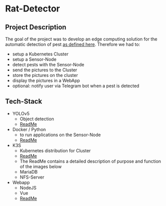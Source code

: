 # Rat-Detector

## Project Description 
The goal of the project was to develop an edge computing solution for the automatic detection of pest [as defined here](https://www.christianbaun.de/CGC2223/index.html). Therefore we had to:
* setup a Kubernetes Cluster
* setup a Sensor-Node
* detect pests with the Sensor-Node
* send the pictures to the Cluster
* store the pictures on the cluster 
* display the pictures in a WebApp
* optional: notify user via Telegram bot when a pest is detected

## Tech-Stack 
* YOLOv5
  * Object detection
  * [ReadMe](./SensorNode/weights/README.md) 
* Docker / Python
  * to run applications on the Sensor-Node
  * [ReadMe](./SensorNode/README.md)
* K3S
  * Kubernetes distribution for Cluster
  * [ReadMe](./RasPiCluster/KubernetesCluster/README.md)
  * The ReadMe contains a detailed description of purpose and function of the images below
  * MariaDB 
  * NFS-Server 
* Webapp
  * NodeJS 
  * Vue
  * [ReadMe](./RasPiCluster/WebApp/README.md)




